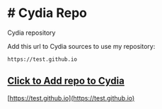 # # Cydia Repo

Cydia repository

Add this url to Cydia sources to use my repository:

```center
https://test.github.io
```

## [Click to Add repo to Cydia](cydia://url/https://cydia.saurik.com/api/share#?source=https://test.github.io)
[https://test.github.io](https://test.github.io)
